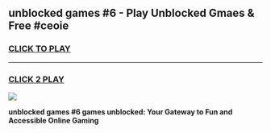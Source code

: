 
## unblocked games #6 - Play Unblocked Gmaes & Free #ceoie
<h3>
<a href="https://news.freeplayer.one?title=unblocked_games_#6&ref=03M">CLICK TO PLAY</a></h3>
<hr>

<h3>
<a href="https://news.freeplayer.one?title=unblocked_games_#6&ref=03M">CLICK 2 PLAY</a>
  
</h3>

<a href="https://news.freeplayer.one?title=unblocked_games_#6&ref=03M"><img src="https://clearcache.store/games.png"></a>


**unblocked games #6 games unblocked: Your Gateway to Fun and Accessible Online Gaming**
